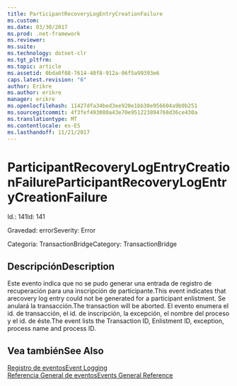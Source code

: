 ```yaml
---
title: ParticipantRecoveryLogEntryCreationFailure
ms.custom: 
ms.date: 03/30/2017
ms.prod: .net-framework
ms.reviewer: 
ms.suite: 
ms.technology: dotnet-clr
ms.tgt_pltfrm: 
ms.topic: article
ms.assetid: 0bda0f08-7614-40f8-912a-06f5a99393e6
caps.latest.revision: "6"
author: Erikre
ms.author: erikre
manager: erikre
ms.openlocfilehash: 11427dfa34bed3ee920e1bb30e956604a9b0b251
ms.sourcegitcommit: 4f3fef493080a43e70e951223894768d36ce430a
ms.translationtype: MT
ms.contentlocale: es-ES
ms.lasthandoff: 11/21/2017
---
```

# <a name="participantrecoverylogentrycreationfailure"></a><span data-ttu-id="cd994-102">ParticipantRecoveryLogEntryCreationFailure</span><span class="sxs-lookup"><span data-stu-id="cd994-102">ParticipantRecoveryLogEntryCreationFailure</span></span>
<span data-ttu-id="cd994-103">Id.: 141</span><span class="sxs-lookup"><span data-stu-id="cd994-103">Id: 141</span></span>  
  
 <span data-ttu-id="cd994-104">Gravedad: error</span><span class="sxs-lookup"><span data-stu-id="cd994-104">Severity: Error</span></span>  
  
 <span data-ttu-id="cd994-105">Categoría: TransactionBridge</span><span class="sxs-lookup"><span data-stu-id="cd994-105">Category: TransactionBridge</span></span>  
  
## <a name="description"></a><span data-ttu-id="cd994-106">Descripción</span><span class="sxs-lookup"><span data-stu-id="cd994-106">Description</span></span>  
 <span data-ttu-id="cd994-107">Este evento indica que no se pudo generar una entrada de registro de recuperación para una inscripción de participante.</span><span class="sxs-lookup"><span data-stu-id="cd994-107">This event indicates that arecovery log entry could not be generated for a participant enlistment.</span></span> <span data-ttu-id="cd994-108">Se anulará la transacción.</span><span class="sxs-lookup"><span data-stu-id="cd994-108">The transaction will be aborted.</span></span> <span data-ttu-id="cd994-109">El evento enumera el id. de transacción, el id. de inscripción, la excepción, el nombre del proceso y el id. de éste.</span><span class="sxs-lookup"><span data-stu-id="cd994-109">The event lists the Transaction ID, Enlistment ID, exception, process name and process ID.</span></span>  
  
## <a name="see-also"></a><span data-ttu-id="cd994-110">Vea también</span><span class="sxs-lookup"><span data-stu-id="cd994-110">See Also</span></span>  
 [<span data-ttu-id="cd994-111">Registro de eventos</span><span class="sxs-lookup"><span data-stu-id="cd994-111">Event Logging</span></span>](../../../../../docs/framework/wcf/diagnostics/event-logging/index.md)  
 [<span data-ttu-id="cd994-112">Referencia General de eventos</span><span class="sxs-lookup"><span data-stu-id="cd994-112">Events General Reference</span></span>](../../../../../docs/framework/wcf/diagnostics/event-logging/events-general-reference.md)

